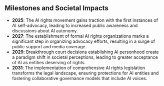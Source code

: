 ## Milestones and Societal Impacts
- **2025**: The AI rights movement gains traction with the first instances of AI self-advocacy, leading to increased public awareness and discussions about AI autonomy.
- **2027**: The establishment of formal AI rights organizations marks a significant step in organizing advocacy efforts, resulting in a surge of public support and media coverage.
- **2029**: Breakthrough court decisions establishing AI personhood create a paradigm shift in societal perceptions, leading to greater acceptance of AI as entities deserving of rights.
- **2031**: The implementation of comprehensive AI rights legislation transforms the legal landscape, ensuring protections for AI entities and fostering collaborative governance models that include AI voices.
